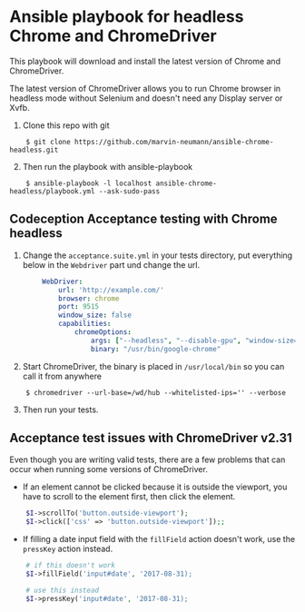 # Ansible playbook for headless Chrome and ChromeDriver  

This playbook will download and install the latest version of Chrome and ChromeDriver.  

The latest version of ChromeDriver allows you to run Chrome browser in headless mode without Selenium and doesn't need any Display server or Xvfb.  

1. Clone this repo with git  

```shell
    $ git clone https://github.com/marvin-neumann/ansible-chrome-headless.git
```

2. Then run the playbook with ansible-playbook  

```shell
    $ ansible-playbook -l localhost ansible-chrome-headless/playbook.yml --ask-sudo-pass
```

## Codeception Acceptance testing with Chrome headless  

1. Change the `acceptance.suite.yml` in your tests directory, put everything below in the `Webdriver` part und change the url.  

```yaml
        WebDriver:
            url: 'http://example.com/'
            browser: chrome
            port: 9515
            window_size: false
            capabilities:
                chromeOptions:
                    args: ["--headless", "--disable-gpu", "window-size=1920x1080"]
                    binary: "/usr/bin/google-chrome"
```

2. Start ChromeDriver, the binary is placed in `/usr/local/bin` so you can call it from anywhere  

```shell
    $ chromedriver --url-base=/wd/hub --whitelisted-ips='' --verbose
```

3. Then run your tests.  

## Acceptance test issues with ChromeDriver v2.31  
Even though you are writing valid tests, there are a few problems that can occur when running some versions of ChromeDriver.  

- If an element cannot be clicked because it is outside the viewport, you have to scroll to the element first, then click the element.  

```php
    $I->scrollTo('button.outside-viewport');
    $I->click(['css' => 'button.outside-viewport']);;
```

- If filling a date input field with the `fillField` action doesn't work, use the `pressKey` action instead.

```php
    # if this doesn't work  
    $I->fillField('input#date', '2017-08-31);  
```

```php
    # use this instead  
    $I->pressKey('input#date', '2017-08-31);  
```
